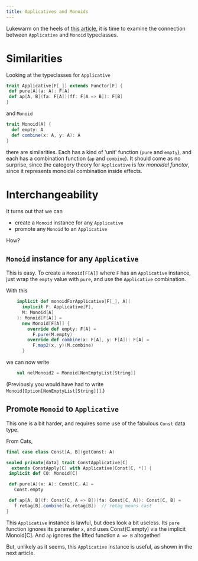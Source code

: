```yaml
---
title: Applicatives and Monoids 
---
```


Lukewarm on the heels of [this article](https://leigh-perry.github.io/posts/2019-11-11-monoids-2.html),
it is time to examine the connection between `Applicative` and `Monoid` typeclasses. 

# Similarities

Looking at the typeclasses for `Applicative`
```scala
trait Applicative[F[_]] extends Functor[F] {
 def pure[A](a: A): F[A]
 def ap[A, B](fa: F[A])(ff: F[A => B]): F[B]
}
```
and `Monoid`
```scala
trait Monoid[A] {
  def empty: A
  def combine(x: A, y: A): A
}
```
there are similarities.
Each has a kind of 'unit' function (`pure` and `empty`), and
each has a combination function (`ap` and `combine`).
It should come as no surprise, since the category theory for `Applicative`
is _lax monoidal functor_, since it represents monoidal combination inside effects.

# Interchangeability

It turns out that we can

- create a `Monoid` instance for any `Applicative`
- promote any `Monoid` to an `Applicative`

How?

## `Monoid` instance for any `Applicative`

This is easy. To create a `Monoid[F[A]]` where `F` has an `Applicative` instance,
just wrap the `empty` value with `pure`, and use the `Applicative` combination.

With this
```scala
    implicit def monoidForApplicative[F[_], A](
      implicit F: Applicative[F],
      M: Monoid[A]
    ): Monoid[F[A]] =
      new Monoid[F[A]] {
        override def empty: F[A] =
          F.pure(M.empty)
        override def combine(x: F[A], y: F[A]): F[A] =
          F.map2(x, y)(M.combine)
      }
```
we can now write
```scala
    val nelMonoid2 = Monoid[NonEmptyList[String]]
```
(Previously you would have had to write `Monoid[Option[NonEmptyList[String]]]`.)

## Promote `Monoid` to `Applicative`

This one is a bit harder, and requires some use of the fabulous `Const` data type.

From Cats,
```scala
final case class Const[A, B](getConst: A)

sealed private[data] trait ConstApplicative[C] 
  extends ConstApply[C] with Applicative[Const[C, *]] {
 implicit def C0: Monoid[C]

 def pure[A](x: A): Const[C, A] =
   Const.empty

 def ap[A, B](f: Const[C, A => B])(fa: Const[C, A]): Const[C, B] =
   f.retag[B].combine(fa.retag[B])	// retag means cast
}
```

This `Applicative` instance is lawful, but does look a bit useless.
Its `pure` function ignores its parameter `x`, and uses Const(C.empty) via the implicit Monoid[C].
And `ap` ignores the lifted function `A => B` altogether!

But, unlikely as it seems, this `Applicative` instance is useful, as shown in the next article.
